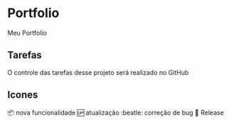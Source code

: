# Portfolio
Meu Portfolio 
## Tarefas
O controle das tarefas desse projeto será realizado no GitHub
## Icones
:package: nova funcionalidade
:up: atualização 
:beatle: correção de bug
:checkered_flag: Release
